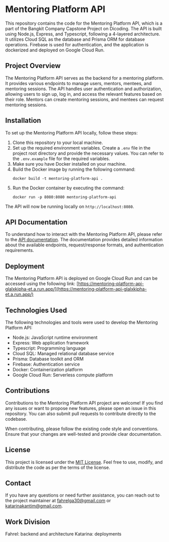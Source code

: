 # Mentoring Platform API

This repository contains the code for the Mentoring Platform API, which is a part of the Bangkit Company Capstone Project on Dicoding. The API is built using Node.js, Express, and Typescript, following a 4-layered architecture. It utilizes Cloud SQL as the database and Prisma ORM for database operations. Firebase is used for authentication, and the application is dockerized and deployed on Google Cloud Run.

## Project Overview

The Mentoring Platform API serves as the backend for a mentoring platform. It provides various endpoints to manage users, mentors, mentees, and mentoring sessions. The API handles user authentication and authorization, allowing users to sign up, log in, and access the relevant features based on their role. Mentors can create mentoring sessions, and mentees can request mentoring sessions.

## Installation

To set up the Mentoring Platform API locally, follow these steps:

1. Clone this repository to your local machine.
2. Set up the required environment variables. Create a `.env` file in the project root directory and provide the necessary values. You can refer to the `.env.example` file for the required variables.
3. Make sure you have Docker installed on your machine.
4. Build the Docker image by running the following command:
   ```
   docker build -t mentoring-platform-api .
   ```
5. Run the Docker container by executing the command:
   ```
   docker run -p 8080:8080 mentoring-platform-api
   ```

The API will now be running locally on `http://localhost:8080`.

## API Documentation

To understand how to interact with the Mentoring Platform API, please refer to the [API documentation](<[documentation.md](https://documenter.getpostman.com/view/17733078/2s93eeRV3d)>). The documentation provides detailed information about the available endpoints, request/response formats, and authentication requirements.

## Deployment

The Mentoring Platform API is deployed on Google Cloud Run and can be accessed using the following link: [https://mentoring-platform-api-glalxkjpha-et.a.run.app/](https://mentoring-platform-api-glalxkjpha-et.a.run.app/)

## Technologies Used

The following technologies and tools were used to develop the Mentoring Platform API:

- Node.js: JavaScript runtime environment
- Express: Web application framework
- Typescript: Programming language
- Cloud SQL: Managed relational database service
- Prisma: Database toolkit and ORM
- Firebase: Authentication service
- Docker: Containerization platform
- Google Cloud Run: Serverless compute platform

## Contributions

Contributions to the Mentoring Platform API project are welcome! If you find any issues or want to propose new features, please open an issue in this repository. You can also submit pull requests to contribute directly to the codebase.

When contributing, please follow the existing code style and conventions. Ensure that your changes are well-tested and provide clear documentation.

## License

This project is licensed under the [MIT License](LICENSE). Feel free to use, modify, and distribute the code as per the terms of the license.

## Contact

If you have any questions or need further assistance, you can reach out to the project maintainer at [fahrelga30@gmail.com](mailto:fahrelga30@gmail.com) or [katarinakantim@gmail.com](mailto:katarinakantim@gmail.com).

## Work Division

Fahrel: backend and architecture
Katarina: deployments

